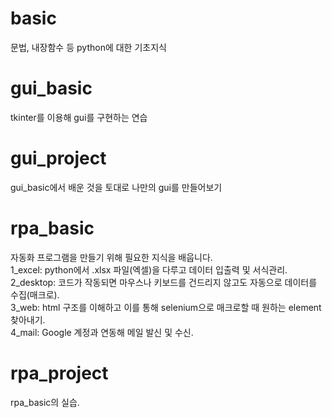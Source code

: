 # basic
문법, 내장함수 등 python에 대한 기초지식

# gui_basic
tkinter를 이용해 gui를 구현하는 연습

# gui_project
gui_basic에서 배운 것을 토대로 나만의 gui를 만들어보기

# rpa_basic
자동화 프로그램을 만들기 위해 필요한 지식을 배웁니다. \
1_excel: python에서 .xlsx 파일(엑셀)을 다루고 데이터 입출력 및 서식관리. \
2_desktop: 코드가 작동되면 마우스나 키보드를 건드리지 않고도 자동으로 데이터를 수집(매크로). \
3_web: html 구조를 이해하고 이를 통해 selenium으로 매크로할 때 원하는 element 찾아내기. \
4_mail: Google 계정과 연동해 메일 발신 및 수신.

# rpa_project
rpa_basic의 실습.
